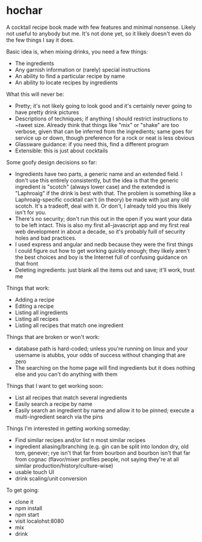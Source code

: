 # hochar

A cocktail recipe book made with few features and minimal nonsense. Likely not useful to anybody but me. It's not done yet, so it likely doesn't even do the few things I say it does.

Basic idea is, when mixing drinks, you need a few things:

* The ingredients
* Any garnish information or (rarely) special instructions 
* An ability to find a particular recipe by name
* An ability to locate recipes by ingredients

What this will never be:

* Pretty; it's not likely going to look good and it's certainly never going to have pretty drink pictures
* Descriptions of techniques; if anything I should restrict instructions to ~tweet size. Already think that things like "mix" or "shake" are too verbose, given that can be inferred from the ingredients; same goes for service up or down, though preference for a rock or neat is less obvious
* Glassware guidance: if you need this, find a different program
* Extensible: this is just about cocktails

Some goofy design decisions so far:

* Ingredients have two parts, a generic name and an extended field. I don't use this entirely consistently, but the idea is that the generic ingredient is "scotch" (always lower case) and the extended is "Laphroaig" if the drink is best with that. The problem is something like a Laphroaig-specific cocktail can't (in theory) be made with just any old scotch. It's a tradeoff, deal with it. Or don't, I already told you this likely isn't for you.
* There's no security; don't run this out in the open if you want your data to be left intact. This is also my first all-javascript app and my first real web development in about a decade, so it's probably fuill of security holes and bad practices.
* I used express and angular and nedb because they were the first things I could figure out how to get working quickly enough; they likely aren't the best choices and boy is the Internet full of confusing guidance on that front
* Deleting ingredients: just blank all the items out and save; it'll work, trust me

Things that work:

* Adding a recipe
* Editing a recipe
* Listing all ingredients
* Listing all recipes
* Listing all recipes that match one ingredient

Things that are broken or won't work:

* database path is hard-coded; unless you're running on linux and your username is atubbs, your odds of success without changing that are zero
* The searching on the home page will find ingredients but it does nothing else and you can't do anything with them

Things that I want to get working soon:

* List all recipes that match several ingredients
* Easily search a recipe by name
* Easily search an ingredient by name and allow it to be pinned; execute a multi-ingredient search via the pins

Things I'm interested in getting working someday:

* Find similar recipes and/or list n most similar recipes
* ingredient aliasing/branching (e.g. gin can be split into london dry, old tom, genever; rye isn't that far from bourbon and bourbon isn't that far from cognac (flavor/mixer profiles people, not saying they're at all similar production/history/culture-wise)
* usable touch UI
* drink scaling/unit conversion

To get going:

* clone it
* npm install
* npm start
* visit localohst:8080
* mix
* drink
